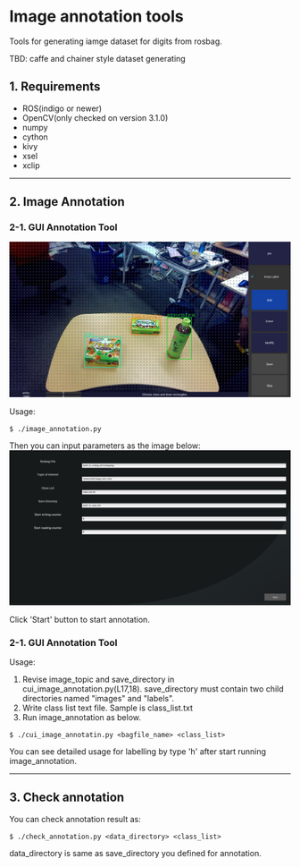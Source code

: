 # Image annotation tools #

Tools for generating iamge dataset for digits from rosbag.

TBD: caffe and chainer style dataset generating

## 1. Requirements ##

- ROS(indigo or newer)
- OpenCV(only checked on version 3.1.0)
- numpy
- cython
- kivy
- xsel
- xclip

---

## 2. Image Annotation ##

### 2-1. GUI Annotation Tool ###

![annotation](images/annotation.png)

Usage:  
```
$ ./image_annotation.py
```

Then you can input parameters as the image below:
![setup](images/setup.png)

Click 'Start' button to start annotation.

### 2-1. GUI Annotation Tool ###

Usage:  
1. Revise image_topic and save_directory in cui_image_annotation.py(L17,18). save_directory must contain two child directories named "images" and "labels".  
2. Write class list text file. Sample is class_list.txt  
3. Run image_annotation as below.
```
$ ./cui_image_annotatin.py <bagfile_name> <class_list>
```

You can see detailed usage for labelling by type 'h' after start running image_annotation.

---

## 3. Check annotation ##

You can check annotation result as:  
```
$ ./check_annotation.py <data_directory> <class_list>
```

data_directory is same as save_directory you defined for annotation.
